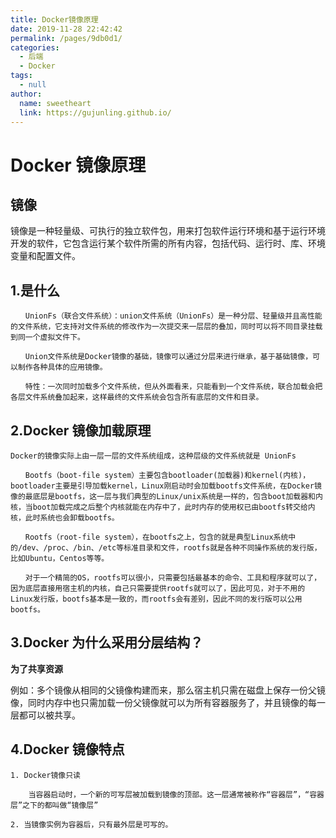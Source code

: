 ```yaml
---
title: Docker镜像原理
date: 2019-11-28 22:42:42
permalink: /pages/9db0d1/
categories: 
  - 后端
  - Docker
tags: 
  - null
author: 
  name: sweetheart
  link: https://gujunling.github.io/
---
```


# Docker 镜像原理

## 镜像

镜像是一种轻量级、可执行的独立软件包，用来打包软件运行环境和基于运行环境开发的软件，它包含运行某个软件所需的所有内容，包括代码、运行时、库、环境变量和配置文件。

## 1.是什么

```
　　UnionFs（联合文件系统）：union文件系统（UnionFs）是一种分层、轻量级并且高性能的文件系统，它支持对文件系统的修改作为一次提交来一层层的叠加，同时可以将不同目录挂载到同一个虚拟文件下。

　　Union文件系统是Docker镜像的基础，镜像可以通过分层来进行继承，基于基础镜像，可以制作各种具体的应用镜像。

　　特性：一次同时加载多个文件系统，但从外面看来，只能看到一个文件系统，联合加载会把各层文件系统叠加起来，这样最终的文件系统会包含所有底层的文件和目录。
```

## 2.Docker 镜像加载原理

```
Docker的镜像实际上由一层一层的文件系统组成，这种层级的文件系统就是 UnionFs

　　Bootfs（boot-file system）主要包含bootloader(加载器)和kernel(内核)，bootloader主要是引导加载kernel，Linux刚启动时会加载bootfs文件系统，在Docker镜像的最底层是bootfs，这一层与我们典型的Linux/unix系统是一样的，包含boot加载器和内核，当boot加载完成之后整个内核就能在内存中了，此时内存的使用权已由bootfs转交给内核，此时系统也会卸载bootfs。

　　Rootfs（root-file system），在bootfs之上，包含的就是典型Linux系统中的/dev、/proc、/bin、/etc等标准目录和文件，rootfs就是各种不同操作系统的发行版，比如Ubuntu，Centos等等。

　　对于一个精简的OS，rootfs可以很小，只需要包括最基本的命令、工具和程序就可以了，因为底层直接用宿主机的内核，自己只需要提供rootfs就可以了，因此可见，对于不用的Linux发行版，bootfs基本是一致的，而rootfs会有差别，因此不同的发行版可以公用bootfs。
```

## 3.Docker 为什么采用分层结构？

**为了共享资源**

例如：多个镜像从相同的父镜像构建而来，那么宿主机只需在磁盘上保存一份父镜像，同时内存中也只需加载一份父镜像就可以为所有容器服务了，并且镜像的每一层都可以被共享。

## 4.Docker 镜像特点

```
1. Docker镜像只读

    当容器启动时，一个新的可写层被加载到镜像的顶部。这一层通常被称作“容器层”，“容器层”之下的都叫做“镜像层”

2. 当镜像实例为容器后，只有最外层是可写的。
```

